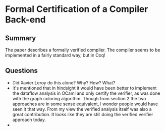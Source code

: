 # Formal Certification of a Compiler Back-end

## Summary
The paper describes a formally verified compiler. The compiler seems to be implemented in a fairly standard way, but in Coq!

## Questions
- Did Xavier Leroy do this alone? Why? How? What?
- It's mentioned that in hindsight it would have been better to implement the dataflow analysis in OCaml and only certify the verifier, as was done with the graph coloring algorithm. Though from section 2 the two approaches are in some sense equivalent, I wonder people would have seen it that way. From my view the verified analysis itself was also a great contribution. It looks like they are still doing the verified verifier approach today.
- 

